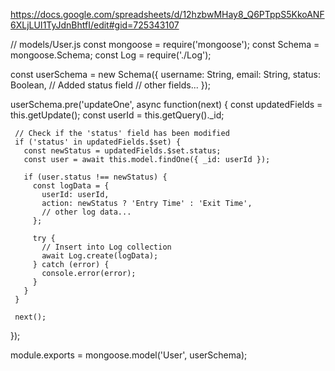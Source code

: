https://docs.google.com/spreadsheets/d/12hzbwMHay8_Q6PTppS5KkoANF6XLjLUI1TyJdnBhtfI/edit#gid=725343107



   // models/User.js
   const mongoose = require('mongoose');
   const Schema = mongoose.Schema;
   const Log = require('./Log');

   const userSchema = new Schema({
     username: String,
     email: String,
     status: Boolean, // Added status field
     // other fields...
   });

   userSchema.pre('updateOne', async function(next) {
     const updatedFields = this.getUpdate();
     const userId = this.getQuery()._id;

     // Check if the 'status' field has been modified
     if ('status' in updatedFields.$set) {
       const newStatus = updatedFields.$set.status;
       const user = await this.model.findOne({ _id: userId });

       if (user.status !== newStatus) {
         const logData = {
           userId: userId,
           action: newStatus ? 'Entry Time' : 'Exit Time',
           // other log data...
         };

         try {
           // Insert into Log collection
           await Log.create(logData);
         } catch (error) {
           console.error(error);
         }
       }
     }

     next();
   });

   module.exports = mongoose.model('User', userSchema);
   